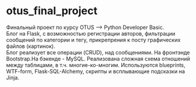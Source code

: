# otus_final_project
Финальный проект по курсу OTUS --> Python Developer Basic.    
Блог на Flask, с возможностью регистрации авторов, фильтрации сообщений по категории и тегу, прикрепрения  к посту графических файлов (картинок).     
Блог реализует все операции (CRUD), над сообщениями. На фронтэнде Bootstrap.На бэкенде - MySQL. Реализована сложная схема отношений между таблицами, в т.ч. многие-ко-многим. Используются blueprints, WTF-form, Flask-SQL-Alchemy, скрипты и всплывающие подсказки  на Jinja.    

